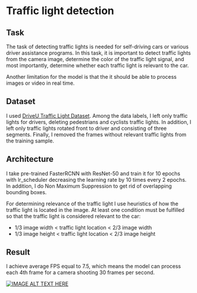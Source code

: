 # Traffic light detection

## Task

The task of detecting traffic lights is needed for self-driving cars or various driver assistance programs. In this task, it is important to detect traffic lights from the camera image, determine the color of the traffic light signal, and most importantly, determine whether each traffic light is relevant to the car.

Another limitation for the model is that the it should be able to process images or video in real time.

## Dataset

I used [DriveU Traffic Light Dataset](https://www.uni-ulm.de/en/in/driveu/projects/driveu-traffic-light-dataset/). Among the data labels, I left only traffic lights for drivers, deleting pedestrians and cyclists traffic lights. 
In addition, I left only traffic lights rotated front to driver and consisting of three segments. Finally, I removed the frames without relevant traffic lights from the training sample.

## Architecture

I take pre-trained FasterRCNN with ResNet-50 and train it for 10 epochs with lr_scheduler decreasing the learning rate by 10 times every 2 epochs. In addition, I do Non Maximum Suppression to get rid of overlapping bounding boxes.

For determining relevance of the traffic light I use heuristics of how the traffic light is located in the image. At least one condition must be fulfilled so that the traffic light is considered relevant to the car:

* 1/3 image width < traffic light location < 2/3 image width
* 1/3 image height < traffic light location < 2/3 image height

## Result

I achieve average FPS equal to 7.5, which means the model can process each 4th frame for a camera shooting 30 frames per second.

[![IMAGE ALT TEXT HERE](https://img.youtube.com/vi/YOUTUBE_VIDEO_ID_HERE/0.jpg)](https://youtu.be/X0iA0Mr_bD8)